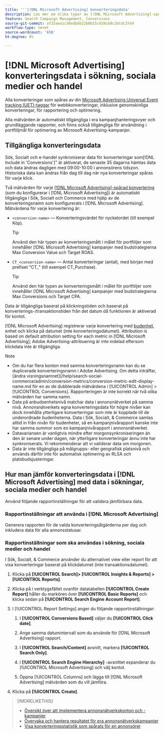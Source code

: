 ```yaml
---
title: '''[!DNL Microsoft Advertising] konverteringsdata'
description: Läs mer om olika typer av [!DNL Microsoft Advertising]-spårade konverteringsdata finns i Sök, Socialt och Commerce.
feature: Search Campaign Management, Conversions
source-git-commit: af32aea1c50edb6b22b0b15c920cb8c2dcdc37e9
workflow-type: tm+mt
source-wordcount: '650'
ht-degree: 0%

---
```


# [!DNL Microsoft Advertising] konverteringsdata i sökning, sociala medier och handel

Alla konverteringar som spåras av din [Microsoft Advertising Universal Event tracking (UET)-taggar](https://about.ads.microsoft.com/solutions/tools/universal-event-tracking) för webbkonverteringar, inklusive genomskinliga konverteringar, för rapportering och optimering.

Alla mätvärden är automatiskt tillgängliga i era kampanjhanteringsvyer och grundläggande rapporter, och finns också tillgängliga för användning i portföljmål för optimering av Microsoft Advertising-kampanjer.

## Tillgängliga konverteringsdata

Sök, Socialt och e-handel synkroniserar data för konverteringar som[!DNL Include in 'Conversions']&quot; är aktiverat, de senaste 35 dagarna hämtas data och data ändras dagligen med 09:00-10:00 i annonsörens tidszon. Historiska data kan ändras från dag till dag när nya konverteringar spåras för varje klick.

Två mätvärden för varje [[!DNL Microsoft Advertising]-spårad konvertering](https://help.ads.microsoft.com/apex/index/3/en-us/n5012) (som du konfigurerar i [!DNL Microsoft Advertising]) är automatiskt tillgängliga i Sök, Socialt och Commerce med hjälp av de konverteringsnamn som konfigurerats i [!DNL Microsoft Advertising]. Mätvärdena för varje konvertering är:

* `<conversion-name>` — Konverteringsvärdet för nyckelordet (till exempel Köp).

  >[!TIP]
  >
  >Använd den här typen av konverteringsmått i målet för portföljer som innehåller [!DNL Microsoft Advertising] kampanjer med budstrategierna Max Conversion Value och Target ROAS.

* `CT_<conversion-name>` — Antal konverteringar (antal), med början med prefixet &quot;CT_&quot; (till exempel CT_Purchase).

  >[!TIP]
  >
  >Använd den här typen av konverteringsmått i målet för portföljer som innehåller [!DNL Microsoft Advertising] kampanjer med budstrategierna Max Conversions och Target CPA.

Data är tillgängliga baserat på klickningstiden och baserat på konverterings-/transaktionstiden från det datum då funktionen är aktiverad för kontot.

[!DNL Microsoft Advertising] registrerar varje konvertering med [budenhet](/help/search-social-commerce/glossary.md#a-b), enhet och klicka på datumet (inte konverteringsdatumet). Attribution is based on default attribution setting for each metric in [!DNL Microsoft Advertising]; Adobe Advertising-attribuering är inte indelad eftersom klickdata inte är tillgängliga.

>[!NOTE]
>
>* Om du har flera konton med samma konverteringsnamn kan du se duplicerade konverteringsnamn i Adobe Advertising. Om detta inträffar, [ändra visningsnamnet](/help/search-social-commerce/admin/conversion-metrics/conversion-metric-edit-display-name.md för en av de dubblerade mätvärdena i [!UICONTROL Admin] > [!UICONTROL Conversions]. Rapporteringen är inte korrekt när två olika mätvärden har samma namn.
>* Data på anbudsenhetsnivå matchar data i annonsnätverket på samma nivå. Annonsnätverkets egna konverteringsdata för högre nivåer kan dock innehålla ytterligare konverteringar som inte är kopplade till de underordnade budenheterna. Data i Sök, Socialt, &amp; Commerce samlas alltid in från nivån för budenheter, så en kampanjnivårapport kanske inte har samma summor som en kampanjnivårapport i annonsnätverket.
>* Datavariansen är vanligtvis mindre efter morgonsynkroniseringen än den är senare under dagen, när ytterligare konverteringar ännu inte har synkroniserats. Vi rekommenderar att vi validerar data om morgonen.
>* Data är inte tillgängliga på målgrupps- eller geografisk platsnivå och används därför inte för automatisk optimering av RLSA och platsbudsjusteringar.

## Hur man jämför konverteringsdata i [!DNL Microsoft Advertising] med data i sökningar, sociala medier och handel

Använd följande rapportinställningar för att validera jämförbara data.

### Rapportinställningar att använda i [!DNL Microsoft Advertising]

Generera rapporten för de valda konverteringsåtgärderna per dag och inkludera data för alla annonsstatusar.

### Rapportinställningar som ska användas i sökning, sociala medier och handel

I Sök, Socialt, &amp; Commerce använder du alternativet view eller report för att visa konverteringar baserat på klickdatumet (inte transaktionsdatumet).

1. Klicka på **[!UICONTROL Search]> [!UICONTROL Insights & Reports] >[!UICONTROL Reports]**.

1. Klicka på i verktygsfältet ovanför datatabellen **[!UICONTROL Create Report]** håller du markören över **[!UICONTROL Basic Reports]** och klicka sedan på **[!UICONTROL Search Engine Account Report]**.

1. I [!UICONTROL Report Settings] anger du följande rapportinställningar:

   1. I **[!UICONTROL Conversions Based]** väljer du **[!UICONTROL Click date]**.

   1. Ange samma datumintervall som du använde för [!DNL Microsoft Advertising] rapport.

   1. I **[!UICONTROL Search/Content]** avsnitt, markera **[!UICONTROL Search Only]**.

   1. I **[!UICONTROL Search Engine Hierarchy]** -avsnittet expanderar du [!UICONTROL Microsoft Advertising] och välj kontot.

   1. Öppna [!UICONTROL Columns] och lägga till [!DNL Microsoft Advertising] mätvärden som du vill jämföra.

1. Klicka på **[!UICONTROL Create]**.

>[!MORELIKETHIS]
>
>* [Översikt över att implementera annonsnätverkskonton och -kampanjer](campaign-implemention-overview.md)
>* [Övervaka och hantera resultatet för era annonsnätverkskampanjer](monitor-performance-campaigns.md)
>* [Visa konverteringsstatistik som spårats för en annonsörer](/help/search-social-commerce/admin/conversion-metrics/conversion-metric-view-tracked.md)
